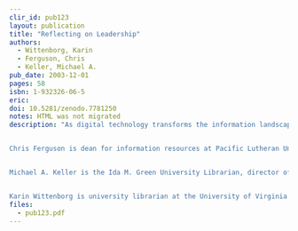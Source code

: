 ```yaml
---
clir_id: pub123
layout: publication
title: "Reflecting on Leadership"
authors: 
  - Wittenborg, Karin 
  - Ferguson, Chris 
  - Keller, Michael A. 
pub_date: 2003-12-01
pages: 58
isbn: 1-932326-06-5
eric:
doi: 10.5281/zenodo.7781250
notes: HTML was not migrated
description: "As digital technology transforms the information landscape, libraries must chart their course in an increasingly fluid, complex environment. How is this new environment redefining leadership in the information professions? What are the personal qualities that produce effective information leaders? CLIR invited three leaders in librarianship to write personally and candidly about what they believe leadership is, how they developed an understanding of their own leadership styles, and how they apply that self-understanding to their daily responsibilities.


Chris Ferguson is dean for information resources at Pacific Lutheran University.


Michael A. Keller is the Ida M. Green University Librarian, director of academic information resources at Stanford University, publisher of HighWire Press, and publisher of Stanford University Press.


Karin Wittenborg is university librarian at the University of Virginia."
files:
  - pub123.pdf
---
```

